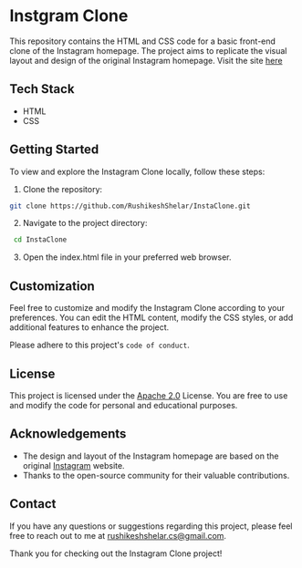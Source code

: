 
# Instgram Clone

This repository contains the HTML and CSS code for a basic front-end clone of the Instagram homepage. The project aims to replicate the visual layout and design of the original Instagram homepage. Visit the site [here](https://rushikeshshelar.github.io/InstaClone/)


## Tech Stack

- HTML
- CSS


## Getting Started
To view and explore the Instagram Clone locally, follow these steps:

1. Clone the repository:
```bash
git clone https://github.com/RushikeshShelar/InstaClone.git
```
2. Navigate to the project directory:
```bash
 cd InstaClone
 ```

3. Open the index.html file in your preferred web browser.

## Customization

Feel free to customize and modify the Instagram Clone according to your preferences. You can edit the HTML content, modify the CSS styles, or add additional features to enhance the project.

Please adhere to this project's `code of conduct`.


## License

This project is licensed under the [Apache 2.0](https://choosealicense.com/licenses/apache-2.0/) License. You are free to use and modify the code for personal and educational purposes.


## Acknowledgements

 - The design and layout of the Instagram homepage are based on the original [Instagram](https://www.instagram.com) website.
- Thanks to the open-source community for their valuable contributions.


## Contact

If you have any questions or suggestions regarding this project, please feel free to reach out to me at rushikeshshelar.cs@gmail.com.

Thank you for checking out the Instagram Clone project!
